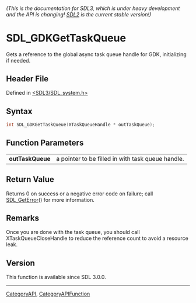 ###### (This is the documentation for SDL3, which is under heavy development and the API is changing! [SDL2](https://wiki.libsdl.org/SDL2/) is the current stable version!)
# SDL_GDKGetTaskQueue

Gets a reference to the global async task queue handle for GDK, initializing if needed.

## Header File

Defined in [<SDL3/SDL_system.h>](https://github.com/libsdl-org/SDL/blob/main/include/SDL3/SDL_system.h)

## Syntax

```c
int SDL_GDKGetTaskQueue(XTaskQueueHandle * outTaskQueue);

```

## Function Parameters

|                      |                                                   |
| -------------------- | ------------------------------------------------- |
| **outTaskQueue**     | a pointer to be filled in with task queue handle. |

## Return Value

Returns 0 on success or a negative error code on failure; call
[SDL_GetError](SDL_GetError)() for more information.

## Remarks

Once you are done with the task queue, you should call
XTaskQueueCloseHandle to reduce the reference count to avoid a resource
leak.

## Version

This function is available since SDL 3.0.0.

----
[CategoryAPI](CategoryAPI), [CategoryAPIFunction](CategoryAPIFunction)

